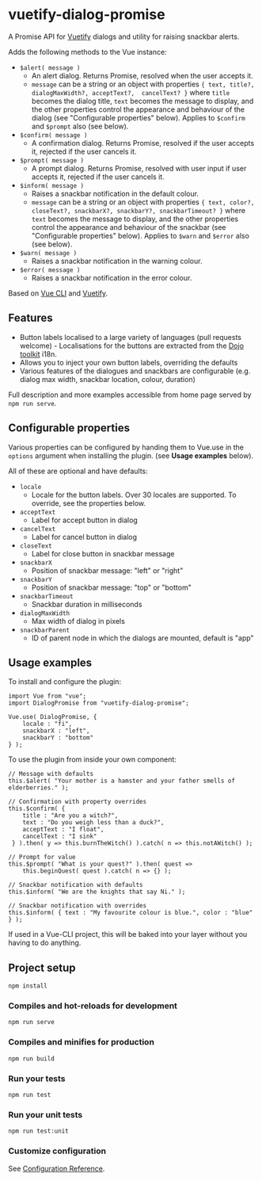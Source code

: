 # vuetify-dialog-promise

A Promise API for [Vuetify](https://www.npmjs.com/package/vuetify) dialogs and utility for raising snackbar alerts.
 
Adds the following methods to the Vue instance:

* `$alert( message )` 
    - An alert dialog. Returns Promise, resolved when the user accepts it.
    - `message` can be a string or an object with properties `{ text, title?, dialogMaxWidth?, acceptText?, 
    cancelText? }` where `title` becomes the dialog title, `text` becomes the message to display, and the other 
    properties control the appearance and behaviour of the dialog (see "Configurable properties" below). Applies to 
    `$confirm` and `$prompt` also (see below).
* `$confirm( message )` 
    - A confirmation dialog. Returns Promise, resolved if the user accepts it, rejected if the user cancels it.
* `$prompt( message )` 
    - A prompt dialog. Returns Promise, resolved with user input if user accepts it, rejected if the user cancels it.
* `$inform( message )` 
    - Raises a snackbar notification in the default colour.
    - `message` can be a string or an object with properties `{ text, color?, closeText?, snackbarX?, snackbarY?,
    snackbarTimeout? }` where `text` becomes the message to display, and the other properties control the appearance
    and behaviour of the snackbar (see "Configurable properties" below). Applies to `$warn` and `$error` also (see 
    below).
* `$warn( message )` 
    - Raises a snackbar notification in the warning colour.
* `$error( message )` 
    - Raises a snackbar notification in the error colour.

Based on [Vue CLI](https://cli.vuejs.org/) and [Vuetify](https://www.npmjs.com/package/vuetify).

## Features

* Button labels localised to a large variety of languages (pull requests welcome) - Localisations for the buttons are
extracted from the [Dojo toolkit](https://dojotoolkit.org/) i18n.
* Allows you to inject your own button labels, overriding the defaults
* Various features of the dialogues and snackbars are configurable (e.g. dialog max width, snackbar location, colour, 
duration)

Full description and more examples accessible from home page served by `npm run serve`.

## Configurable properties

Various properties can be configured by handing them to Vue.use in the `options` argument when installing the plugin. 
(see **Usage examples** below). 

All of these are optional and have defaults:

* `locale` 
    - Locale for the button labels. Over 30 locales are supported. To override, see the properties below.
* `acceptText` 
    - Label for accept button in dialog
* `cancelText` 
    - Label for cancel button in dialog
* `closeText` 
    - Label for close button in snackbar message
* `snackbarX` 
    - Position of snackbar message: "left" or "right"
* `snackbarY` 
    - Position of snackbar message: "top" or "bottom"
* `snackbarTimeout` 
    - Snackbar duration in milliseconds
* `dialogMaxWidth` 
    - Max width of dialog in pixels
* `snackbarParent` 
    - ID of parent node in which the dialogs are mounted, default is "app"

## Usage examples

To install and configure the plugin:

```
import Vue from "vue";
import DialogPromise from "vuetify-dialog-promise";

Vue.use( DialogPromise, {
    locale : "fi",
    snackbarX : "left",
    snackbarY : "bottom"
} );
```

To use the plugin from inside your own component:

```
// Message with defaults
this.$alert( "Your mother is a hamster and your father smells of elderberries." );

// Confirmation with property overrides
this.$confirm( { 
    title : "Are you a witch?", 
    text : "Do you weigh less than a duck?", 
    acceptText : "I float", 
    cancelText : "I sink"
 } ).then( y => this.burnTheWitch() ).catch( n => this.notAWitch() );
 
// Prompt for value
this.$prompt( "What is your quest?" ).then( quest => 
    this.beginQuest( quest ).catch( n => {} );
    
// Snackbar notification with defaults    
this.$inform( "We are the knights that say Ni." );

// Snackbar notification with overrides
this.$inform( { text : "My favourite colour is blue.", color : "blue" } );
```

If used in a Vue-CLI project, this will be baked into your layer without you having to do anything.

## Project setup
```
npm install
```

### Compiles and hot-reloads for development
```
npm run serve
```

### Compiles and minifies for production
```
npm run build
```

### Run your tests
```
npm run test
```

### Run your unit tests
```
npm run test:unit
```

### Customize configuration
See [Configuration Reference](https://cli.vuejs.org/config/).
